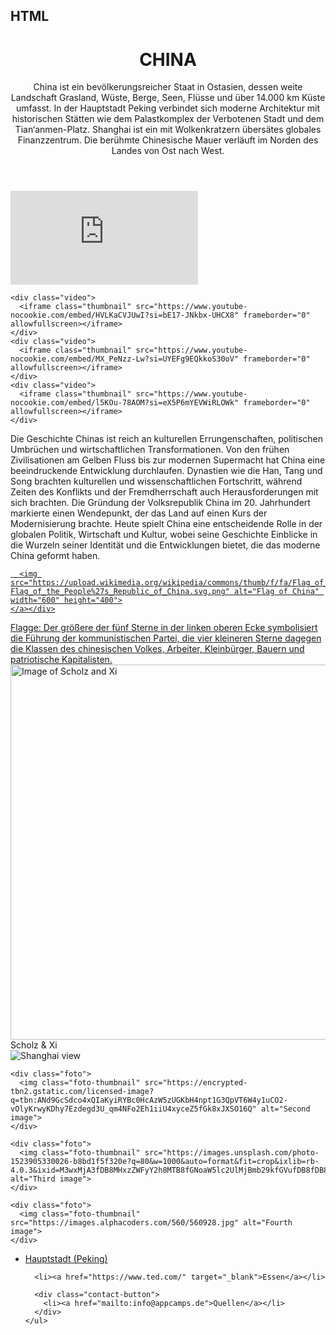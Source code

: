 ## HTML
<!DOCTYPE html>
<html>
<head>
  <meta charset="utf-8">
  <meta name="viewport" content="width=device-width, initial-scale=1">
  <title>Made with Thimble</title>
  <link rel="stylesheet" href="kina.css">
</head>

<body>

  <header>
    <h1 class="title">CHINA</h1>
    <p class="description">China ist ein bevölkerungsreicher Staat in Ostasien, dessen weite Landschaft Grasland, Wüste, Berge, Seen, Flüsse und über 14.000 km Küste umfasst. In der Hauptstadt Peking verbindet sich moderne Architektur mit historischen Stätten wie dem Palastkomplex der Verbotenen Stadt und dem Tian‘anmen-Platz. Shanghai ist ein mit Wolkenkratzern übersätes globales Finanzzentrum. Die berühmte Chinesische Mauer verläuft im Norden des Landes von Ost nach West.</p>
  </header>

  <div class="video-gallery">
    <div class="video">
      <iframe class="thumbnail" src="https://www.youtube-nocookie.com/embed/-jIBp-dBSxA?si=7QjIQb6j0SrXVumx" frameborder="0" allowfullscreen></iframe>
    </div>

    <div class="video">
      <iframe class="thumbnail" src="https://www.youtube-nocookie.com/embed/HVLKaCVJUwI?si=bE17-JNkbx-UHCX8" frameborder="0" allowfullscreen></iframe>
    </div>
    <div class="video">
      <iframe class="thumbnail" src="https://www.youtube-nocookie.com/embed/MX_PeNzz-Lw?si=UYEFg9EQkkoS30oV" frameborder="0" allowfullscreen></iframe>
    </div>
    <div class="video">
      <iframe class="thumbnail" src="https://www.youtube-nocookie.com/embed/l5KOu-78AOM?si=eX5P6mYEVWiRLOWk" frameborder="0" allowfullscreen></iframe>
    </div>
  </div>
  <p class= "description2">
Die Geschichte Chinas ist reich an kulturellen Errungenschaften, politischen Umbrüchen und wirtschaftlichen Transformationen. Von den frühen Zivilisationen am Gelben Fluss bis zur modernen Supermacht hat China eine beeindruckende Entwicklung durchlaufen. Dynastien wie die Han, Tang und Song brachten kulturellen und wissenschaftlichen Fortschritt, während Zeiten des Konflikts und der Fremdherrschaft auch Herausforderungen mit sich brachten. Die Gründung der Volksrepublik China im 20. Jahrhundert markierte einen Wendepunkt, der das Land auf einen Kurs der Modernisierung brachte. Heute spielt China eine entscheidende Rolle in der globalen Politik, Wirtschaft und Kultur, wobei seine Geschichte Einblicke in die Wurzeln seiner Identität und die Entwicklungen bietet, die das moderne China geformt haben.</p>
  
  <div class="gallery">
    <a target="_blank" href="https://upload.wikimedia.org/wikipedia/commons/thumb/f/fa/Flag_of_the_People%27s_Republic_of_China.svg/2560px-Flag_of_the                  _People%27s_Republic_of_China.svg.png">
    
     
      <img src="https://upload.wikimedia.org/wikipedia/commons/thumb/f/fa/Flag_of_the_People%27s_Republic_of_China.svg/2560px-Flag_of_the_People%27s_Republic_of_China.svg.png" alt="Flag of China" width="600" height="400">
    </a></div>
  <div class="desc">Flagge: Der größere der fünf Sterne in der linken oberen Ecke symbolisiert die Führung der kommunistischen Partei, die vier kleineren Sterne dagegen die Klassen des chinesischen Volkes, Arbeiter, Kleinbürger, Bauern und patriotische Kapitalisten.</div>


  <div class="gallery">
    <a target="_blank" href="https://bilder.deutschlandfunk.de/8d/63/0a/56/8d630a56-67a4-4b59-9c61-d0764d9f8014/scholz-xi-100-1920x1080.jpg">
      <img src="https://bilder.deutschlandfunk.de/8d/63/0a/56/8d630a56-67a4-4b59-9c61-d0764d9f8014/scholz-xi-100-1920x1080.jpg" alt="Image of Scholz and Xi" width="600">
    </a></div>
  <div class="desc">Scholz & Xi</div>
  
 
  
  
  
   <div class="foto-gallery">
    <div class="foto">
      <img class="foto-thumbnail" src="https://www.wanderingearl.com/wp-content/uploads/2023/10/Shanghai-view.jpg" alt="Shanghai view">
    </div>

    <div class="foto">
      <img class="foto-thumbnail" src="https://encrypted-tbn2.gstatic.com/licensed-image?q=tbn:ANd9GcSdco4xQIaKyiRYBc0HcAzW5zUGKbH4npt1G3QpVT6W4y1uCO2-vOlyKrwyKDhy7Ezdegd3U_qm4NFo2Eh1iiU4xyceZ5fGk8xJXSO16Q" alt="Second image">
    </div>

    <div class="foto">
      <img class="foto-thumbnail" src="https://images.unsplash.com/photo-1523905330026-b8bd1f5f320e?q=80&w=1000&auto=format&fit=crop&ixlib=rb-4.0.3&ixid=M3wxMjA3fDB8MHxzZWFyY2h8MTB8fGNoaW5lc2UlMjBmb29kfGVufDB8fDB8fHww" alt="Third image">
    </div>

    <div class="foto">
      <img class="foto-thumbnail" src="https://images.alphacoders.com/560/560928.jpg" alt="Fourth image">
    </div>
  </div>
  <nav>
    <ul>
      <li><a href="<li><a href="<li><a <li><a href="kina.html" target="_blank">Hauptstadt (Peking)</a></li>

      <li><a href="https://www.ted.com/" target="_blank">Essen</a></li>

      <div class="contact-button">
        <li><a href="mailto:info@appcamps.de">Quellen</a></li>
      </div>
    </ul>
  </nav>

</body>
</html>







